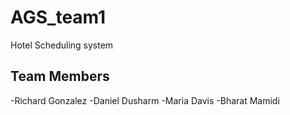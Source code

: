 # AGS_team1
Hotel Scheduling system

## Team Members
-Richard Gonzalez
-Daniel Dusharm
-Maria Davis
-Bharat Mamidi

